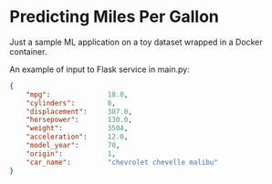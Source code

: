 # Predicting Miles Per Gallon

Just a sample ML application on a toy dataset wrapped in a Docker container.

An example of input to Flask service in main.py:

```json
{
    "mpg":				18.0,
    "cylinders":		8,
    "displacement": 	307.0,
    "horsepower":		130.0,
    "weight":			3504,
    "acceleration": 	12.0,
    "model_year":		70,
    "origin":			1,
    "car_name":			"chevrolet chevelle malibu"
}
```
